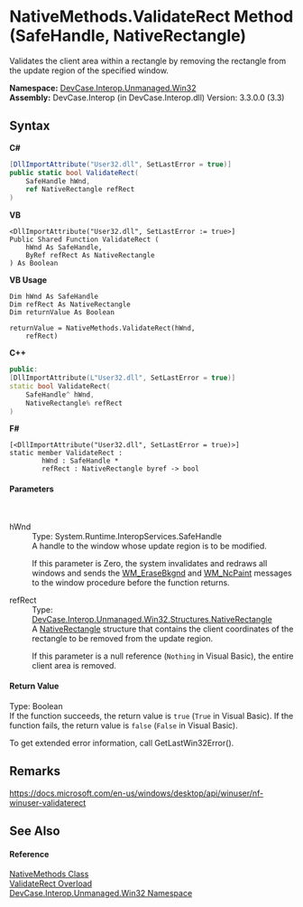 # NativeMethods.ValidateRect Method (SafeHandle, NativeRectangle)
 

Validates the client area within a rectangle by removing the rectangle from the update region of the specified window.

**Namespace:**&nbsp;<a href="N_DevCase_Interop_Unmanaged_Win32">DevCase.Interop.Unmanaged.Win32</a><br />**Assembly:**&nbsp;DevCase.Interop (in DevCase.Interop.dll) Version: 3.3.0.0 (3.3)

## Syntax

**C#**<br />
``` C#
[DllImportAttribute("User32.dll", SetLastError = true)]
public static bool ValidateRect(
	SafeHandle hWnd,
	ref NativeRectangle refRect
)
```

**VB**<br />
``` VB
<DllImportAttribute("User32.dll", SetLastError := true>]
Public Shared Function ValidateRect ( 
	hWnd As SafeHandle,
	ByRef refRect As NativeRectangle
) As Boolean
```

**VB Usage**<br />
``` VB Usage
Dim hWnd As SafeHandle
Dim refRect As NativeRectangle
Dim returnValue As Boolean

returnValue = NativeMethods.ValidateRect(hWnd, 
	refRect)
```

**C++**<br />
``` C++
public:
[DllImportAttribute(L"User32.dll", SetLastError = true)]
static bool ValidateRect(
	SafeHandle^ hWnd, 
	NativeRectangle% refRect
)
```

**F#**<br />
``` F#
[<DllImportAttribute("User32.dll", SetLastError = true)>]
static member ValidateRect : 
        hWnd : SafeHandle * 
        refRect : NativeRectangle byref -> bool 

```


#### Parameters
&nbsp;<dl><dt>hWnd</dt><dd>Type: System.Runtime.InteropServices.SafeHandle<br />A handle to the window whose update region is to be modified. 

 If this parameter is Zero, the system invalidates and redraws all windows and sends the <a href="T_DevCase_Interop_Unmanaged_Win32_Enums_WindowMessages">WM_EraseBkgnd</a> and <a href="T_DevCase_Interop_Unmanaged_Win32_Enums_WindowMessages">WM_NcPaint</a> messages to the window procedure before the function returns.</dd><dt>refRect</dt><dd>Type: <a href="T_DevCase_Interop_Unmanaged_Win32_Structures_NativeRectangle">DevCase.Interop.Unmanaged.Win32.Structures.NativeRectangle</a><br />A <a href="T_DevCase_Interop_Unmanaged_Win32_Structures_NativeRectangle">NativeRectangle</a> structure that contains the client coordinates of the rectangle to be removed from the update region. 

 If this parameter is a null reference (`Nothing` in Visual Basic), the entire client area is removed.</dd></dl>

#### Return Value
Type: Boolean<br />If the function succeeds, the return value is `true` (`True` in Visual Basic). If the function fails, the return value is `false` (`False` in Visual Basic). 

 To get extended error information, call GetLastWin32Error().

## Remarks
<a href="https://docs.microsoft.com/en-us/windows/desktop/api/winuser/nf-winuser-validaterect" target="_blank">https://docs.microsoft.com/en-us/windows/desktop/api/winuser/nf-winuser-validaterect</a>

## See Also


#### Reference
<a href="T_DevCase_Interop_Unmanaged_Win32_NativeMethods">NativeMethods Class</a><br /><a href="Overload_DevCase_Interop_Unmanaged_Win32_NativeMethods_ValidateRect">ValidateRect Overload</a><br /><a href="N_DevCase_Interop_Unmanaged_Win32">DevCase.Interop.Unmanaged.Win32 Namespace</a><br />